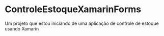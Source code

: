 # ControleEstoqueXamarinForms
Um projeto que estou iniciando de uma aplicação de controle de estoque usando Xamarin
